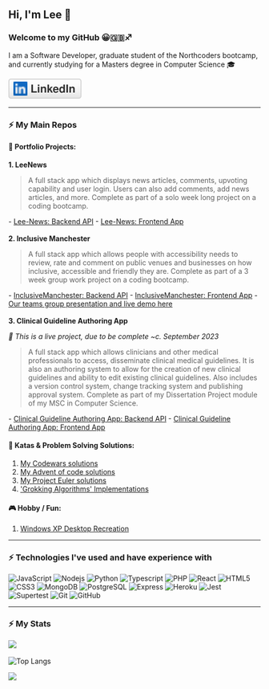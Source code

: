 <link href="style.css" rel="stylesheet"></link>

## Hi, I'm Lee 👋

### Welcome to my GitHub 😀🇬🇧♐️

I am a Software Developer, graduate student of the Northcoders bootcamp, and currently studying for a Masters degree in Computer Science 🎓

<p align="left">
	<a href="https://www.linkedin.com/in/leekirkham/"><img src="imgs/linkedin.svg" alt="LinkedIn"></a>
</p>

---
### ⚡ My Main Repos

#### 💼 Portfolio Projects:

<strong> 1. LeeNews</strong>
<blockquote>
A full stack app which displays news articles, comments, upvoting capability and user login.
	Users can also add comments, add news articles, and more.
Complete as part of a solo week long project on a coding bootcamp.
</blockquote>
- <a href="https://github.com/leekli/nc-news-backend">Lee-News: Backend API</a>
- <a href="https://github.com/leekli/nc-news-frontend">Lee-News: Frontend App</a>
<br /><br />
<strong> 2. Inclusive Manchester</strong>
<blockquote>
A full stack app which allows people with accessibility needs to review, rate and comment on
	public venues and businesses on how inclusive, accessible and friendly they are.
Complete as part of a 3 week group work project on a coding bootcamp.
</blockquote>
- <a href="https://github.com/leekli/AccessApp-Backend">InclusiveManchester: Backend API</a>
- <a href="https://github.com/leekli/AccessApp-Frontend">InclusiveManchester: Frontend App</a>
- <a href="https://northcoders.com/projects/march-2022/inclusive-manchester">Our teams group presentation and live demo here</a>
<br /><br />
<strong> 3. Clinical Guideline Authoring App</strong>

<em>🚧 This is a live project, due to be complete ~c. September 2023</em>
<blockquote>
A full stack app which allows clinicians and other medical professionals to access, disseminate clinical
	medical guidelines. It is also an authoring system to allow for the creation of new clinical
	guidelines and ability to edit existing clinical guidelines.
Also includes a version control system, change tracking system and publishing approval system.
Complete as part of my Dissertation Project module of my MSC in Computer Science.
</blockquote>
- <a href="https://github.com/leekli/clinical-guideline-app-BE">Clinical Guideline Authoring App: Backend API</a>
- <a href="https://github.com/leekli/clinical-guideline-app-FE">Clinical Guideline Authoring App: Frontend App</a>


#### 🧠 Katas & Problem Solving Solutions:

1. [My Codewars solutions](https://github.com/leekli/codewars-my-solutions)
3. [My Advent of code solutions](https://github.com/leekli/aoc2022)
4. [My Project Euler solutions](https://github.com/leekli/project-euler)
5. ['Grokking Algorithms' Implementations](https://github.com/leekli/grokking-algorithms-js)


#### 🎮 Hobby / Fun:

1. [Windows XP Desktop Recreation](https://github.com/leekli/windows-desktop-fun)

---

### ⚡ Technologies I've used and have experience with

![JavaScript](https://img.shields.io/badge/-JavaScript-black?style=flat-square&logo=javascript)
![Nodejs](https://img.shields.io/badge/-Nodejs-black?style=flat-square&logo=Node.js)
![Python](https://img.shields.io/badge/-Python-black?style=flat-square&logo=Python)
![Typescript](https://img.shields.io/badge/-Typescript-black?style=flat-square&logo=Typescript)
![PHP](https://img.shields.io/badge/-PHP-black?style=flat-square&logo=PHP)
![React](https://img.shields.io/badge/-React-black?style=flat-square&logo=react)
![HTML5](https://img.shields.io/badge/-HTML5-E34F26?style=flat-square&logo=html5&logoColor=white)
![CSS3](https://img.shields.io/badge/-CSS3-1572B6?style=flat-square&logo=css3)
![MongoDB](https://img.shields.io/badge/-MongoDB-black?style=flat-square&logo=mongodb)
![PostgreSQL](https://img.shields.io/badge/-PostgreSQL-336791?style=flat-square&logo=postgresql)
![Express](https://img.shields.io/badge/-Express-black?style=flat-square&logo=express)
![Heroku](https://img.shields.io/badge/-Heroku-430098?style=flat-square&logo=heroku)
![Jest](https://img.shields.io/badge/-Jest-black?style=flat-square&logo=jest)
![Supertest](https://img.shields.io/badge/-Supertest-black?style=flat-square&logo=supertest)
![Git](https://img.shields.io/badge/-Git-black?style=flat-square&logo=git)
![GitHub](https://img.shields.io/badge/-GitHub-181717?style=flat-square&logo=github)

---
### ⚡ My Stats

<img src="https://github-readme-stats.vercel.app/api?username=leekli&show_icons=true&theme=algolia" width="400">

![Top Langs](https://github-readme-stats.vercel.app/api/top-langs/?username=leekli&hide=TeX&layout=compact)

<a href="https://www.codewars.com/users/leekli" target=”_blank”><img src="https://www.codewars.com/users/leekli/badges/large" /></a>
